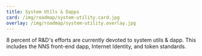 ```yaml
---
title: System Utils & Dapps
card: /img/roadmap/system-utility.card.jpg
overlay: /img/roadmap/system-utility.overlay.jpg
---
```


8 percent of R&D's efforts are currently devoted to system utils & dapp. This includes the NNS front-end dapp, Internet Identity, and token standards.

